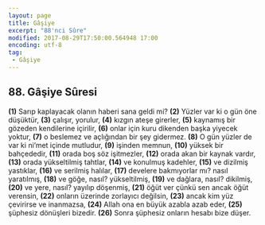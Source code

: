 ```yaml
---
layout: page
title: Gâşiye
excerpt: "88'nci Sûre"
modified: 2017-08-29T17:50:00.564948 17:00
encoding: utf-8
tag: 
 - Gâşiye
---
```


## 88. Gâşiye Sûresi

**(1)** Sarıp kaplayacak olanın haberi sana geldi mi?
**(2)** Yüzler var ki o gün öne düşüktür,
**(3)** çalışır, yorulur,
**(4)** kızgın ateşe girerler,
**(5)** kaynamış bir gözeden kendilerine içirilir,
**(6)** onlar için kuru dikenden başka yiyecek yoktur,
**(7)** o beslemez ve açlığından bir şey gidermez.
**(8)** O gün yüzler de var ki ni’met içinde mutludur,
**(9)** işinden memnun,
****(10)**** yüksek bir bahçededir,
****(11)**** orada boş söz işitmezler,
****(12)**** orada akan bir kaynak vardır,
****(13)**** orada yükseltilmiş tahtlar,
****(14)**** ve konulmuş kadehler,
****(15)**** ve dizilmiş yastıklar,
****(16)**** ve serilmiş halılar,
****(17)**** develere bakmıyorlar mı? nasıl yaratılmış,
****(18)**** ve göğe, nasıl? yükseltilmiş,
****(19)**** ve dağlara, nasıl? dikilmiş,
****(20)**** ve yere, nasıl? yayılıp döşenmiş,
****(21)**** öğüt ver çünkü sen ancak öğüt verensin,
****(22)**** onların üzerinde zorlayıcı değilsin,
****(23)**** ancak kim yüz çevirirse ve inanmazsa,
****(24)**** Allah ona en büyük azabla azab eder, 
****(25)**** şüphesiz dönüşleri bizedir.
****(26)**** Sonra şüphesiz onların hesabı bize düşer.
